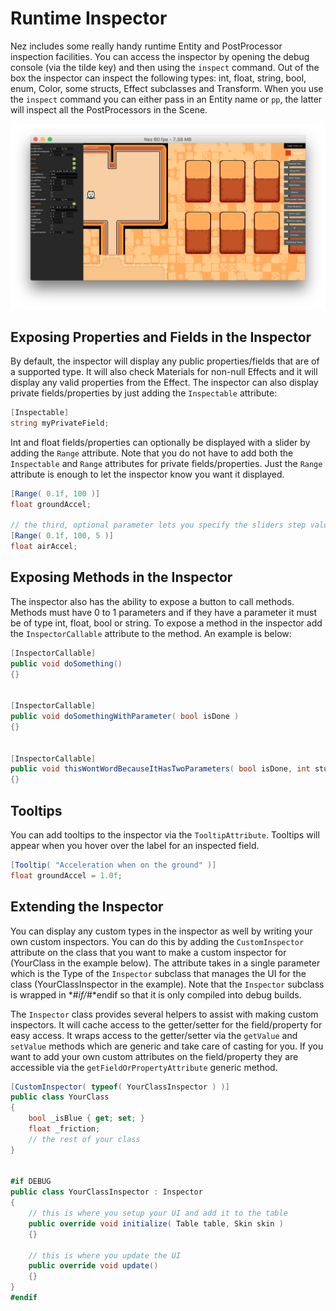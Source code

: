 Runtime Inspector
==========
Nez includes some really handy runtime Entity and PostProcessor inspection facilities. You can access the inspector by opening the debug console (via the tilde key) and then using the `inspect` command. Out of the box the inspector can inspect the following types: int, float, string, bool, enum, Color, some structs, Effect subclasses and Transform. When you use the `inspect` command you can either pass in an Entity name or `pp`, the latter will inspect all the PostProcessors in the Scene.

![Inspector inspecting the player object from the Nez.Samples repo](images/inspector.png)


## Exposing Properties and Fields in the Inspector
By default, the inspector will display any public properties/fields that are of a supported type. It will also check Materials for non-null Effects and it will display any valid properties from the Effect. The inspector can also display private fields/properties by just adding the `Inspectable` attribute:

```csharp
[Inspectable]
string myPrivateField;
```

Int and float fields/properties can optionally be displayed with a slider by adding the `Range` attribute. Note that you do not have to add both the `Inspectable` and `Range` attributes for private fields/properties. Just the `Range` attribute is enough to let the inspector know you want it displayed.

```csharp
[Range( 0.1f, 100 )]
float groundAccel;

// the third, optional parameter lets you specify the sliders step value
[Range( 0.1f, 100, 5 )]
float airAccel;
```


## Exposing Methods in the Inspector
The inspector also has the ability to expose a button to call methods. Methods must have 0 to 1 parameters and if they have a parameter it must be of type int, float, bool or string. To expose a method in the inspector add the `InspectorCallable` attribute to the method. An example is below:

```csharp
[InspectorCallable]
public void doSomething()
{}


[InspectorCallable]
public void doSomethingWithParameter( bool isDone )
{}


[InspectorCallable]
public void thisWontWordBecauseItHasTwoParameters( bool isDone, int stuff )
{}
```


## Tooltips
You can add tooltips to the inspector via the `TooltipAttribute`. Tooltips will appear when you hover over the label for an inspected field.


```csharp
[Tooltip( "Acceleration when on the ground" )]
float groundAccel = 1.0f;
```


## Extending the Inspector
You can display any custom types in the inspector as well by writing your own custom inspectors. You can do this by adding the `CustomInspector` attribute on the class that you want to make a custom inspector for (YourClass in the example below). The attribute takes in a single parameter which is the Type of the `Inspector` subclass that manages the UI for the class (YourClassInspector in the example). Note that the `Inspector` subclass is wrapped in *#*if/*#*endif so that it is only compiled into debug builds.

The `Inspector` class provides several helpers to assist with making custom inspectors. It will cache access to the getter/setter for the field/property for easy access. It wraps access to the getter/setter via the `getValue` and `setValue` methods which are generic and take care of casting for you. If you want to add your own custom attributes on the field/property they are accessible via the `getFieldOrPropertyAttribute` generic method.


```csharp
[CustomInspector( typeof( YourClassInspector ) )]
public class YourClass
{
	bool _isBlue { get; set; }
	float _friction;
	// the rest of your class
}


#if DEBUG
public class YourClassInspector : Inspector
{
	// this is where you setup your UI and add it to the table
	public override void initialize( Table table, Skin skin )
	{}

	// this is where you update the UI
	public override void update()
	{}
}
#endif
```
